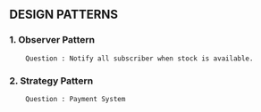 ## DESIGN PATTERNS

### 1. Observer Pattern
```
    Question : Notify all subscriber when stock is available.
```

### 2. Strategy Pattern
```dtd
    Question : Payment System
```